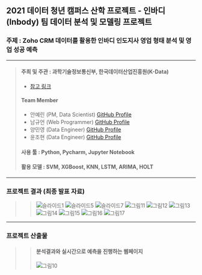 ## 2021 데이터 청년 캠퍼스 산학 프로젝트 - 인바디(Inbody) 팀 데이터 분석 및 모델링 프로젝트
### 주제 : Zoho CRM 데이터를 활용한 인바디 인도지사 영업 형태 분석 및 영업 성공 예측
-------------------------------------------------------
> #### 주최 및 주관 : 과학기술정보통신부, 한국데이터산업진흥원(K-Data)  
> + [참고 링크](https://dataonair.or.kr/bigjob/) 
> 
> #### Team Member 
>   + 안예린 (PM, Data Scientist) [GitHub Profile](https://github.com/girlwcode)
>   + 남규언 (Web Programmer) [GitHub Profile](https://github.com/gyuunnam)
>   + 양민영 (Data Engineer) [GitHub Profile](https://github.com/MinYeong-37)
>   + 윤조현 (Data Engineer) [GitHub Profile](https://github.com/porory415)
>   
> #### 사용 툴 : Python, Pycharm, Jupyter Notebook 
> #### 활용 모델 : SVM, XGBoost, KNN, LSTM, ARIMA, HOLT


-------------------------------------------------------
### 프로젝트 결과 (최종 발표 자료)
> > ![슬라이드1](https://user-images.githubusercontent.com/69211032/158623823-bb89ff89-cfc0-4234-abc5-b16e8fc6815d.PNG)
> > ![슬라이드5](https://user-images.githubusercontent.com/69211032/158623870-075647bd-380c-4ae7-9b3c-227ab34f1ce0.PNG)
> > ![슬라이드7](https://user-images.githubusercontent.com/69211032/158623898-c5822e0a-8b9b-4dd6-8dbf-20d97177791d.PNG)
> > ![그림11](https://user-images.githubusercontent.com/69211032/158624031-b59a0937-e9c6-40bf-88b2-1cc3df4fe765.png)
> > ![그림12](https://user-images.githubusercontent.com/69211032/158624110-3bb05b1b-c6e1-4049-ba86-0569efe9c7dd.png)
> > ![그림13](https://user-images.githubusercontent.com/69211032/158624135-7aaa5fc8-5fc1-4b86-9871-40290230cbeb.png)
> > ![그림14](https://user-images.githubusercontent.com/69211032/158624147-40d9aa95-4a14-4326-a352-81dcd7b90ae8.png)
> > ![그림15](https://user-images.githubusercontent.com/69211032/158624158-66bae066-730c-4a06-a249-4e0f884eef91.png)
> > ![그림16](https://user-images.githubusercontent.com/69211032/158624170-28ff39eb-2ae0-411d-b8bc-d13046ddd734.png)
> > ![그림17](https://user-images.githubusercontent.com/69211032/158624183-7f66c8cd-b14a-47a4-bcec-082bbfaabf45.png)


-------------------------------------------------------
### 프로젝트 산출물
> > #### __분석결과와 실시간으로 예측을 진행하는 웹페이지__
> > ![그림10](https://user-images.githubusercontent.com/69211032/158624199-e91c94a3-c80d-4911-bcc2-64a1b3c26609.png)
